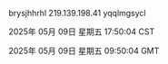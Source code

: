 brysjhhrhl 219.139.198.41 yqqlmgsycl

2025年 05月 09日 星期五 17:50:04 CST

2025年 05月 09日 星期五 09:50:04 GMT
